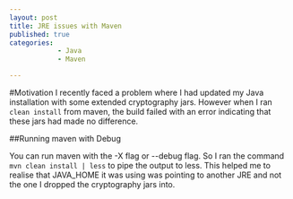 ```yaml
---
layout: post
title: JRE issues with Maven
published: true
categories: 
            - Java
            - Maven

---
```


#Motivation
I recently faced a problem where I had updated my Java installation with some extended cryptography jars. However when I ran
`clean install` from maven, the build failed with an error indicating that these jars had made no difference.

##Running maven with Debug

You can run maven with the -X flag or --debug flag.
So I ran the command `mvn clean install | less` to pipe the output to less. This helped me to realise that JAVA_HOME it was using was 
pointing to another JRE and not the one I dropped the cryptography jars into.
